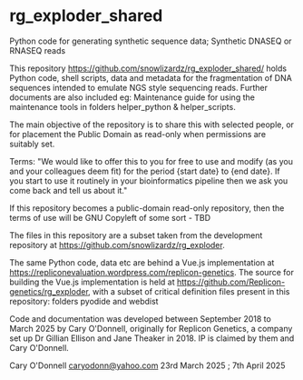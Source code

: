 # rg_exploder_shared

Python code for generating synthetic sequence data; Synthetic DNASEQ or RNASEQ reads

This repository https://github.com/snowlizardz/rg_exploder_shared/ holds Python code, shell scripts, data and metadata for the fragmentation of DNA sequences intended to emulate NGS style sequencing reads. Further documents are also included eg: Maintenance guide for using the maintenance tools in folders helper_python & helper_scripts.

The main objective of the repository is to share this with selected people, or for placement the Public Domain as read-only when permissions are suitably set.

Terms: "We would like to offer this to you for free to use and modify (as you and your colleagues deem fit) for the  period {start date} to {end date}.  If you start to use it routinely in your bioinformatics pipeline then we ask you come back and tell us about it."

If this repository becomes a public-domain read-only repository, then the terms of use will be GNU Copyleft of some sort - TBD

The files in this repository are a subset taken from the development repository at https://github.com/snowlizardz/rg_exploder. 

The same Python code, data etc are behind a Vue.js implementation at https://repliconevaluation.wordpress.com/replicon-genetics. The source for building the Vue.js implementation is held at https://github.com/Replicon-genetics/rg_exploder, with a subset of critical definition files present in this repository: folders pyodide and webdist 

Code and documentation was developed between September 2018 to March 2025 by Cary O'Donnell, originally for Replicon Genetics, a company set up Dr Gillian Ellison and Jane Theaker in 2018. IP is claimed by them and Cary O'Donnell. 

Cary O'Donnell caryodonn@yahoo.com 23rd March 2025 ; 7th April 2025
